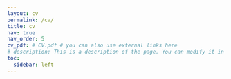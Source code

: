 ```yaml
---
layout: cv
permalink: /cv/
title: cv
nav: true
nav_order: 5
cv_pdf: # CV.pdf # you can also use external links here
# description: This is a description of the page. You can modify it in '_pages/cv.md'. You can also change or remove the top pdf download button.
toc:
  sidebar: left
---
```

